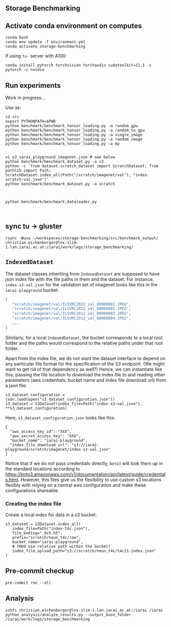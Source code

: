 ## Storage Benchmarking

## Activate conda environment on computes

```
conda-bash
conda env update -f environment.yml
conda activate storage-benchmarking
```

If using `tu-` server with A100:

`conda install pytorch torchvision torchaudio cudatoolkit=11.1 -c pytorch -c nvidia`

## Run experiments
Work in progress...

Use as:

```
cd src
export PYTHONPATH=$PWD
python benchmark/benchmark_tensor_loading.py -a random_gpu
python benchmark/benchmark_tensor_loading.py -a random_to_gpu
python benchmark/benchmark_tensor_loading.py -a single_image
python benchmark/benchmark_tensor_loading.py -a random_image
python benchmark/benchmark_tensor_loading.py -a mp


vi s3_iarai_playground_imagenet.json # see below
python benchmark/benchmark_dataset.py -a s3
python -c 'from dataset.scratch_dataset import ScratchDataset; from pathlib import Path; ScratchDataset.index_all(Path("/scratch/imagenet/val"), "index-scratch-val.json")'
python benchmark/benchmark_dataset.py -a scratch



python benchmark/benchmark_dataloader.py



```


## sync tu -> gluster
```
rsync -Wuva ~/workspaces/storage-benchmarking/src/benchmark_output/ christian.eichenberger@lnx-slim-1.lan.iarai.ac.at:/iarai/work/logs/storage_benchmarking/
```









## `IndexedDataset`

The dataset classes inheriting from `IndexedDataset` are supposed to have json index file with the file paths in them and the dataset.
For instance, `index-s3-val.json` for the validation set of imagenet looks like this in the `iarai-playground` bucket:
```json
[
   "scratch/imagenet/val/ILSVRC2012_val_00000001.JPEG",
   "scratch/imagenet/val/ILSVRC2012_val_00000002.JPEG",
   "scratch/imagenet/val/ILSVRC2012_val_00000003.JPEG",
   "scratch/imagenet/val/ILSVRC2012_val_00000004.JPEG",
   ...
]
```
Similarly, for a local `IndexedDataset`, the bucket corresponds to a local root folder and the paths would correspond to the relative paths under that root folder.

Apart from the index file, we do not want the dataset interface to depend on any particular file format for the specification of the S3 endpoint.
(We might want to get rid of that dependency as well?)
Hence, we can instantiate like this, passing the file location to download the index file to and reading other parameters (aws credentials, bucket name and index file download url) from a json file:
```
s3_dataset_configuration = json.load(open("s3_dataset_configuration.json"))
s3_dataset = S3Dataset(index_file=Path("index-s3-val.json"), **s3_dataset_configuration)
```
Here, `s3_dataset_configuration.json` looks like this:
```
{
  "aws_access_key_id": "XXX",
  "aws_secret_access_key": "XXX",
  "bucket_name": "iarai-playground",
  "index_file_download_url": "s3://iarai-playground/scratch/imagenet/index-s3-val.json"
}
```
Notice that if we do not pass credentials directly, `boto3` will look them up in the standard locations according to https://boto3.amazonaws.com/v1/documentation/api/latest/guide/credentials.html.
However, this files give us the flexibility to use custom s3 locations flexibly with relying on a central aws configuration and make these configurations shareable.

### Creating the index file

Create a local index for data in a s3 bucket:
```
s3_dataset = S3Dataset.index_all(
   index_file=Path("index-t4c.json"),
   file_ending="_8ch.h5",
   prefix="scratch/neun_t4c/raw",
   bucket_name="iarai-playground",
   # TODO use relative path within the bucket?
   index_file_upload_path="s3://scratch/neun_t4c/t4c21-index.json"
)
```

## Pre-commit checkup

`pre-commit run --all`


## Analysis
```
sshfs christian.eichenberger@lnx-slim-1.lan.iarai.ac.at:/iarai /iarai
python analysis/analyze_results.py --output_base_folder /iarai/work/logs/storage_benchmarking
```
